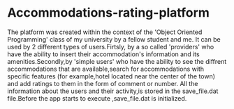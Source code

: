 # Accommodations-rating-platform
The platform was created within the context of the 'Object Oriented Programming' class of my university by a fellow student and me.
It can be used by 2 different types of users.Firtsly, by a so called 'providers' who have the ability to insert their accommodation's 
information and its amenities.Secondly,by 'simple users' who have the ability to see the diffrent accommodations that are available,search for accommodations
with specific features (for example,hotel located near the center of the town) and add ratings to them in the form of comment or number.
All the information about the users and their activity,is stored in the save_file.dat file.Before the app starts to execute ,save_file.dat is initialized.

